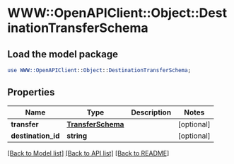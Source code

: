 # WWW::OpenAPIClient::Object::DestinationTransferSchema

## Load the model package
```perl
use WWW::OpenAPIClient::Object::DestinationTransferSchema;
```

## Properties
Name | Type | Description | Notes
------------ | ------------- | ------------- | -------------
**transfer** | [**TransferSchema**](TransferSchema.md) |  | [optional] 
**destination_id** | **string** |  | [optional] 

[[Back to Model list]](../README.md#documentation-for-models) [[Back to API list]](../README.md#documentation-for-api-endpoints) [[Back to README]](../README.md)


